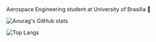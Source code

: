 Aerospace Engineering student at University of Brasília :rocket:

![Anurag's GitHub stats](https://github-readme-stats.vercel.app/api?username=joaorunkel&show_icons=true&theme=radical) 

![Top Langs](https://github-readme-stats.vercel.app/api/top-langs/?username=joaorunkel&layout=compact&theme=radical)


